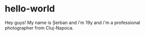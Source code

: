 # hello-world
Hey guys! My name is Șerban and i'm 19y and i'm  a professional photographer from Cluj-Napoca.
